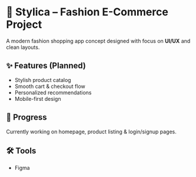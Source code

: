 # 👗 Stylica – Fashion E-Commerce Project  

A modern fashion shopping app concept designed with focus on **UI/UX** and clean layouts.  

## ✨ Features (Planned)
- Stylish product catalog  
- Smooth cart & checkout flow  
- Personalized recommendations  
- Mobile-first design  

## 🚀 Progress
Currently working on homepage, product listing & login/signup pages.  

## 🛠️ Tools
- Figma  

